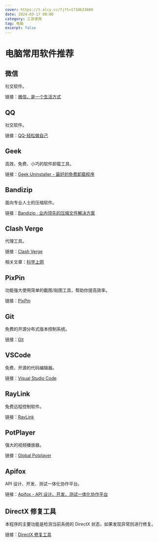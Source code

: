 ```yaml
---
cover: https://t.alcy.cc/fj?t=1710633600
date: 2024-03-17 08:00
category: 工具使用
tag: 电脑
excerpt: false
---
```


# 电脑常用软件推荐

## 微信

社交软件。

链接：[微信，是一个生活方式](https://weixin.qq.com/)

## QQ

社交软件。

链接：[QQ-轻松做自己](https://im.qq.com/index/)

## Geek

高效、免费、小巧的软件卸载工具。

链接：[Geek Uninstaller - 最好的免费卸载程序](https://geekuninstaller.com/)

## Bandizip

面向专业人士的压缩软件。

链接：[Bandizip · 业内领先的压缩文件解决方案](https://www.bandisoft.com/bandizip/)

## Clash Verge

代理工具。

链接：[Clash Verge](https://clashverge.net/)

相关文章：[科学上网](./科学上网.md)

## PixPin

功能强大使用简单的截图/贴图工具，帮助你提高效率。

链接：[PixPin](https://pixpinapp.com/)

## Git

免费的开源分布式版本控制系统。

链接：[Git](https://git-scm.com/)

## VSCode

免费、开源的代码编辑器。

链接：[Visual Studio Code](https://code.visualstudio.com/)

## RayLink

免费远程控制软件。

链接：[RayLink](https://www.raylink.live/)

## PotPlayer

强大的视频播放器。

链接：[Global Potplayer](https://potplayer.daum.net/)

## Apifox

API 设计、开发、测试一体化协作平台。

链接：[Apifox - API 设计、开发、测试一体化协作平台](https://apifox.com/)

## DirectX 修复工具

本程序的主要功能是检测当前系统的 DirectX 状态，如果发现异常则进行修复。

链接：[DirectX 修复工具](https://blog.csdn.net/vbcom/article/details/6962388)
